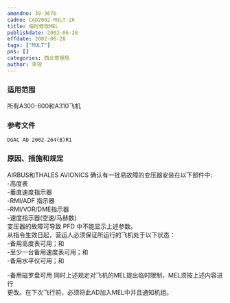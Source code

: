 ```yaml
---
amendno: 39-3676  
cadno: CAD2002-MULT-26  
title: 临时修改MEL  
publishdate: 2002-06-28  
effdate: 2002-06-28  
tags: ["MULT"]  
pns: []  
categories: 西北管理局  
author: 李锐  
---
```

  
### 适用范围  
所有A300-600和A310飞机  
  
<!--more-->  
### 参考文件  
    DGAC AD 2002-264(B)R1  
  
### 原因、措施和规定  
AIRBUS和THALES AVIONICS 确认有一批易故障的变压器安装在以下部件中:  
-高度表  
-垂直速度指示器  
-RMI/ADF 指示器  
-RMI/VOR/DME指示器  
-速度指示器(空速/马赫数)  
    变压器的故障可导致 PFD 中不能显示上述参数。  
    从指令生效日起，营运人必须保证所运行的飞机处于以下状态：  
-备用高度表可用；和  
-至少一台备用速度表可用；和  
-备用水平仪可用；和  
      
-备用磁罗盘可用     同时上述规定对飞机的MEL提出临时限制，MEL须按上述内容进行  
更改。在下次飞行前，必须将此AD加入MEL中并且通知机组。  
